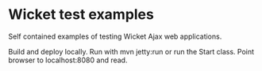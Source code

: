 Wicket test examples
=====

Self contained examples of testing Wicket Ajax web applications.

Build and deploy locally. Run with mvn jetty:run or run the Start class. Point browser to localhost:8080 and read.

